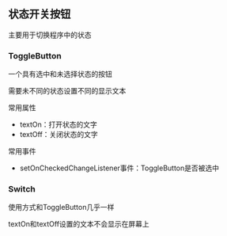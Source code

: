 ## 状态开关按钮

主要用于切换程序中的状态



### ToggleButton

一个具有选中和未选择状态的按钮

需要未不同的状态设置不同的显示文本



常用属性

- textOn：打开状态的文字
- textOff：关闭状态的文字



常用事件

- setOnCheckedChangeListener事件：ToggleButton是否被选中



### Switch

使用方式和ToggleButton几乎一样

textOn和textOff设置的文本不会显示在屏幕上

